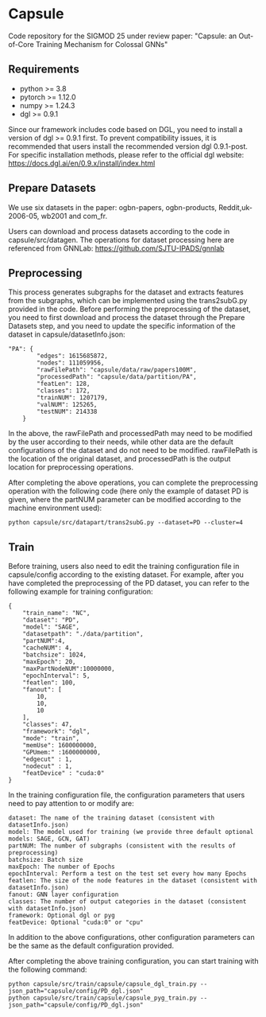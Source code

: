 # Capsule
Code repository for the SIGMOD 25 under review paper:
"Capsule: an Out-of-Core Training Mechanism for Colossal GNNs"

## Requirements
- python >= 3.8
- pytorch >= 1.12.0
- numpy >= 1.24.3
- dgl >= 0.9.1

Since our framework includes code based on DGL, you need to install a version of dgl >= 0.9.1 first. To prevent compatibility issues, it is recommended that users install the recommended version dgl 0.9.1-post. For specific installation methods, please refer to the official dgl website: https://docs.dgl.ai/en/0.9.x/install/index.html

## Prepare Datasets
We use six datasets in the paper: ogbn-papers, ogbn-products, Reddit,uk-2006-05, wb2001 and com_fr.

Users can download and process datasets according to the code in capsule/src/datagen. The operations for dataset processing here are referenced from GNNLab: https://github.com/SJTU-IPADS/gnnlab

## Preprocessing
This process generates subgraphs for the dataset and extracts features from the subgraphs, which can be implemented using the trans2subG.py provided in the code. Before performing the preprocessing of the dataset, you need to first download and process the dataset through the Prepare Datasets step, and you need to update the specific information of the dataset in capsule/datasetInfo.json:

```
"PA": {
        "edges": 1615685872,
        "nodes": 111059956,
        "rawFilePath": "capsule/data/raw/papers100M",
        "processedPath": "capsule/data/partition/PA",
        "featLen": 128,
        "classes": 172,
        "trainNUM": 1207179,
        "valNUM": 125265,
        "testNUM": 214338
    }
```
In the above, the rawFilePath and processedPath may need to be modified by the user according to their needs, while other data are the default configurations of the dataset and do not need to be modified. rawFilePath is the location of the original dataset, and processedPath is the output location for preprocessing operations.

After completing the above operations, you can complete the preprocessing operation with the following code (here only the example of dataset PD is given, where the partNUM parameter can be modified according to the machine environment used):
```
python capsule/src/datapart/trans2subG.py --dataset=PD --cluster=4
```

## Train
Before training, users also need to edit the training configuration file in capsule/config according to the existing dataset. For example, after you have completed the preprocessing of the PD dataset, you can refer to the following example for training configuration:

```
{
    "train_name": "NC",
    "dataset": "PD",
    "model": "SAGE",
    "datasetpath": "./data/partition",
    "partNUM":4,
    "cacheNUM": 4,
    "batchsize": 1024,
    "maxEpoch": 20,
    "maxPartNodeNUM":10000000,
    "epochInterval": 5,
    "featlen": 100,
    "fanout": [
        10,
        10,
        10
    ],
    "classes": 47,
    "framework": "dgl",
    "mode": "train",
    "memUse": 1600000000,
    "GPUmem:" :1600000000,
    "edgecut" : 1,
    "nodecut" : 1,
    "featDevice" : "cuda:0" 
}
```
In the training configuration file, the configuration parameters that users need to pay attention to or modify are:

```
dataset: The name of the training dataset (consistent with datasetInfo.json)
model: The model used for training (we provide three default optional models: SAGE, GCN, GAT)
partNUM: The number of subgraphs (consistent with the results of preprocessing)
batchsize: Batch size
maxEpoch: The number of Epochs
epochInterval: Perform a test on the test set every how many Epochs
featlen: The size of the node features in the dataset (consistent with datasetInfo.json)
fanout: GNN layer configuration
classes: The number of output categories in the dataset (consistent with datasetInfo.json)
framework: Optional dgl or pyg
featDevice: Optional "cuda:0" or "cpu"
```
In addition to the above configurations, other configuration parameters can be the same as the default configuration provided.

After completing the above training configuration, you can start training with the following command:
```
python capsule/src/train/capsule/capsule_dgl_train.py --json_path="capsule/config/PD_dgl.json"
python capsule/src/train/capsule/capsule_pyg_train.py --json_path="capsule/config/PD_dgl.json"
```

